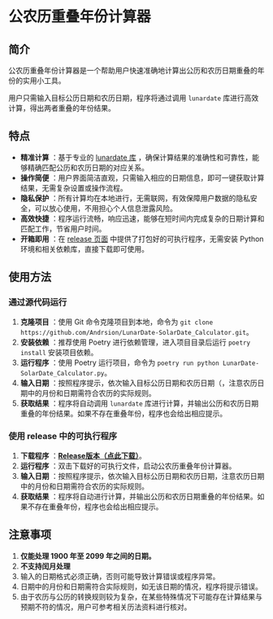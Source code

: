 # 公农历重叠年份计算器

## 简介

公农历重叠年份计算器是一个帮助用户快速准确地计算出公历和农历日期重叠的年份的实用小工具。

用户只需输入目标公历日期和农历日期，程序将通过调用 `lunardate` 库进行高效计算，得出两者重叠的年份结果。

## 特点

  * **精准计算** ：基于专业的 [lunardate 库](https://github.com/lidaobing/python-lunardate) ，确保计算结果的准确性和可靠性，能够精确匹配公历和农历日期的对应关系。
  * **操作简便** ：用户界面简洁直观，只需输入相应的日期信息，即可一键获取计算结果，无需复杂设置或操作流程。
  * **隐私保护** ：所有计算均在本地进行，无需联网，有效保障用户数据的隐私安全，可以放心使用，不用担心个人信息泄露风险。
  * **高效快捷** ：程序运行流畅，响应迅速，能够在短时间内完成复杂的日期计算和匹配工作，节省用户时间。
  * **开箱即用** ：在 [release 页面](https://github.com/Andrsion/LunarDate-SolarDate_Calculator/releases/tag/Main) 中提供了打包好的可执行程序，无需安装 Python 环境和相关依赖库，直接下载即可使用。

## 使用方法

### 通过源代码运行

  1. **克隆项目** ：使用 Git 命令克隆项目到本地，命令为 `git clone https://github.com/Andrsion/LunarDate-SolarDate_Calculator.git`。
  2. **安装依赖** ：推荐使用 Poetry 进行依赖管理，进入项目目录后运行 `poetry install` 安装项目依赖。
  3. **运行程序** ：使用 Poetry 运行项目，命令为 `poetry run python LunarDate-SolarDate_Calculator.py`。
  4. **输入日期** ：按照程序提示，依次输入目标公历日期和农历日期（，注意农历日期中的月份和日期需符合农历的实际规则。
  5. **获取结果** ：程序将自动调用 `lunardate` 库进行计算，并输出公历和农历日期重叠的年份结果。如果不存在重叠年份，程序也会给出相应提示。

### 使用 release 中的可执行程序

  1. **下载程序** ：**[Release版本（点此下载）](https://github.com/Andrsion/LunarDate-SolarDate_Calculator/releases/download/Main/LunarDate-SolarDate_Calculator.exe)**。
  2. **运行程序** ：双击下载好的可执行文件，启动公农历重叠年份计算器。
  3. **输入日期** ：按照程序提示，依次输入目标公历日期和农历日期，注意农历日期中的月份和日期需符合农历的实际规则。
  4. **获取结果** ：程序将自动进行计算，并输出公历和农历日期重叠的年份结果。如果不存在重叠年份，程序也会给出相应提示。

## 注意事项

1. **仅能处理 1900 年至 2099 年之间的日期。**
2. **不支持闰月处理**
3. 输入的日期格式必须正确，否则可能导致计算错误或程序异常。
4. 日期中的月份和日期需符合实际规则，如无该日期的情况，程序将提示错误。
5. 由于农历与公历的转换规则较为复杂，在某些特殊情况下可能存在计算结果与预期不符的情况，用户可参考相关历法资料进行核对。
